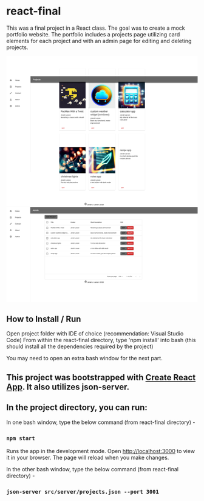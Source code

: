 # react-final

This was a final project in a React class. The goal was to create a mock portfolio website. The portfolio includes a projects page utilizing card elements for each project 
and with an admin page for editing and deleting projects.

![picture alt](react_app_projects.png "The Projects Page")
![picture alt](react_app_admin.png "The Admin Page")

## How to Install / Run

Open project folder with IDE of choice (recommendation: Visual Studio Code)
From within the react-final directory, type 'npm install' into bash (this should install all the dependencies required by the project)

You may need to open an extra bash window for the next part.

## This project was bootstrapped with [Create React App](https://github.com/facebook/create-react-app). It also utilizes json-server.
## In the project directory, you can run:

In one bash window, type the below command (from react-final directory) - 
### `npm start`

Runs the app in the development mode.
Open [http://localhost:3000](http://localhost:3000) to view it in your browser.
The page will reload when you make changes.

In the other bash window, type the below command (from react-final directory) -
### `json-server src/server/projects.json --port 3001`